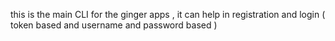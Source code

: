 this is the main CLI for the ginger apps , it can help in registration and login ( token based and username and password based )